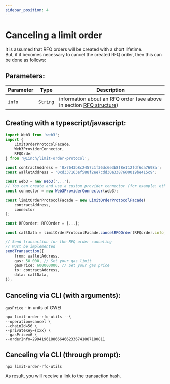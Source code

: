 ```yaml
---
sidebar_position: 4
---
```


# Canceling a limit order

It is assumed that RFQ orders will be created with a short lifetime.  
But, if it becomes necessary to cancel the created RFQ order, then this can be done as follows:

## Parameters:

| Parameter | Type     | Description                                                                                           |
| --------- | -------- | ----------------------------------------------------------------------------------------------------- |
| `info`    | `String` | information about an RFQ order (see above in section [RFQ structure](docs/limit-order-protocol/rfq-limit-orders/limit-order-rfq-structure.mdlimit-orders/limit-order-rfq-structure.md)) |

## Creating with a typescript/javascript:

```typescript
import Web3 from 'web3';
import {
    LimitOrderProtocolFacade,
    Web3ProviderConnector,
    RFQOrder
} from '@1inch/limit-order-protocol';

const contractAddress = '0x7643b8c2457c1f36dc6e3b8f8e112fdf6da7698a';
const walletAddress = '0xd337163ef588f2ee7cdd30a3387660019be415c9';

const web3 = new Web3('...');
// You can create and use a custom provider connector (for example: ethers)
const connector = new Web3ProviderConnector(web3);

const limitOrderProtocolFacade = new LimitOrderProtocolFacade(
    contractAddress,
    connector
);

const RFQorder: RFQOrder = {...};

const callData = limitOrderProtocolFacade.cancelRFQOrder(RFQorder.info);

// Send transaction for the RFQ order canceling
// Must be implemented
sendTransaction({
    from: walletAddress,
    gas: 50_000, // Set your gas limit
    gasPrice: 600000000, // Set your gas price
    to: contractAddress,
    data: callData,
});
```

## Canceling via CLI (with arguments):

`gasPrice` - in units of GWEI

```shell
npx limit-order-rfq-utils --\
--operation=cancel \
--chainId=56 \
--privateKey={xxx} \
--gasPrice=6 \
--orderInfo=29941961886664662336741887180811
```

## Canceling via CLI (through prompt):

```shell
npx limit-order-rfq-utils
```

As result, you will receive a link to the transaction hash.
